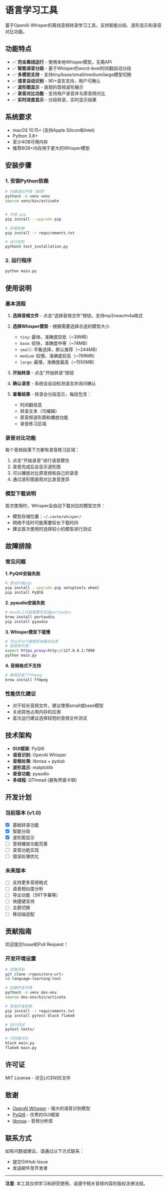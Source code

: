 # 语言学习工具

基于OpenAI Whisper的离线音频转录学习工具，支持智能分段、波形显示和录音对比功能。

## 功能特点

- ✅ **完全离线运行** - 使用本地Whisper模型，无需API
- ✅ **智能语音分段** - 基于Whisper的word-level时间戳自动分段
- ✅ **多模型支持** - 支持tiny/base/small/medium/large模型切换
- ✅ **语言自动识别** - 90+语言支持，用户可确认
- ✅ **波形图显示** - 直观的音频波形展示
- ✅ **录音对比功能** - 支持用户录音并与原音频对比
- ✅ **实时进度显示** - 分段转录，实时显示结果

## 系统要求

- macOS 10.15+ (支持Apple Silicon和Intel)
- Python 3.8+
- 至少4GB可用内存
- 推荐8GB+内存用于更大的Whisper模型

## 安装步骤

### 1. 安装Python依赖

```bash
# 创建虚拟环境（推荐）
python3 -m venv venv
source venv/bin/activate


# 升级 pip
pip install --upgrade pip

# 安装依赖
pip install -r requirements.txt

# 运行自检
python3 test_installation.py
```

### 2. 运行程序

```bash
python main.py
```

## 使用说明

### 基本流程

1. **选择音频文件** - 点击"选择音频文件"按钮，支持mp3/wav/m4a格式
2. **选择Whisper模型** - 根据需要选择合适的模型大小
   - `tiny`: 最快，准确度较低（~39MB）
   - `base`: 较快，准确度中等（~74MB）  
   - `small`: 平衡选择，默认推荐（~244MB）
   - `medium`: 较慢，准确度较高（~769MB）
   - `large`: 最慢，准确度最高（~1550MB）

3. **开始转录** - 点击"开始转录"按钮
4. **确认语言** - 系统会自动检测语言并询问确认
5. **查看结果** - 转录会分段显示，每段包含：
   - 时间戳信息
   - 转录文本（可编辑）
   - 原音频波形图和播放功能
   - 录音练习区域

### 录音对比功能

每个音频段落下方都有录音练习区域：

1. 点击"开始录音"进行语音模仿
2. 录音完成后会显示波形图
3. 可以播放对比原音频和自己的录音
4. 通过波形图直观对比发音差异

### 模型下载说明

首次使用时，Whisper会自动下载对应的模型文件：
- 模型存储位置：`~/.cache/whisper/`
- 网络不佳时可能需要较长下载时间
- 建议首次使用时选择较小的模型进行测试

## 故障排除

### 常见问题

**1. PyQt6安装失败**
```bash
# 尝试升级pip
pip install --upgrade pip setuptools wheel
pip install PyQt6
```

**2. pyaudio安装失败**  
```bash
# macOS上可能需要先安装portaudio
brew install portaudio
pip install pyaudio
```

**3. Whisper模型下载慢**
```bash
# 可以手动下载模型到缓存目录
# 或使用代理：
export https_proxy=http://127.0.0.1:7890
python main.py
```

**4. 音频格式不支持**
```bash
# 确保安装了ffmpeg
brew install ffmpeg
```

### 性能优化建议

- 对于较长音频文件，建议使用small或base模型
- 关闭其他占用内存的应用
- 首次运行建议选择较短的音频文件测试

## 技术架构

- **GUI框架**: PyQt6
- **语音识别**: OpenAI Whisper
- **音频处理**: librosa + pydub  
- **波形显示**: matplotlib
- **录音功能**: pyaudio
- **多线程**: QThread (避免界面卡顿)

## 开发计划

### 当前版本 (v1.0)
- [x] 基础转录功能
- [x] 智能分段
- [x] 波形图显示
- [ ] 音频播放功能完善
- [ ] 录音功能实现
- [ ] 错误处理优化

### 未来版本
- [ ] 支持更多音频格式
- [ ] 语音相似度分析
- [ ] 导出功能（SRT字幕等）
- [ ] 快捷键支持
- [ ] 主题切换
- [ ] 移动端适配

## 贡献指南

欢迎提交Issue和Pull Request！

### 开发环境设置

```bash
# 克隆项目
git clone <repository-url>
cd language-learning-tool

# 创建开发环境
python3 -m venv dev-env
source dev-env/bin/activate

# 安装开发依赖
pip install -r requirements.txt
pip install pytest black flake8

# 运行测试
pytest tests/

# 代码格式化
black main.py
flake8 main.py
```

## 许可证

MIT License - 详见LICENSE文件

## 致谢

- [OpenAI Whisper](https://github.com/openai/whisper) - 强大的语音识别模型
- [PyQt6](https://www.riverbankcomputing.com/software/pyqt/) - 优秀的GUI框架
- [librosa](https://librosa.org/) - 音频分析库

## 联系方式

如有问题或建议，请通过以下方式联系：
- 提交GitHub Issue
- 发送邮件至开发者

---

**注意**: 本工具仅供学习和研究使用，请遵守相关音频内容的版权法律法规。
